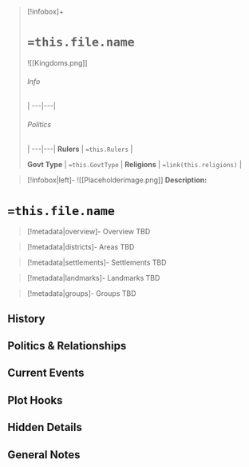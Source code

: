
> [!infobox]+
> # `=this.file.name`
> 
> ![[Kingdoms.png]]
> ###### Info
>  |
> ---|---|
> 
> ###### Politics
>  |
> ---|---|
> **Rulers** | `=this.Rulers` |
> 
> **Govt Type** | `=this.GovtType` |
> **Religions** | `=link(this.religions)` |

> [!infobox|left]- 
> ![[Placeholderimage.png]]
> **Description:** 

# **`=this.file.name`**
> [!metadata|overview]- Overview
TBD


> [!metadata|districts]- Areas
TBD

> [!metadata|settlements]- Settlements
> TBD


> [!metadata|landmarks]- Landmarks
> TBD


> [!metadata|groups]- Groups
> TBD


## History


## Politics & Relationships


## Current Events


## Plot Hooks


## Hidden Details


## General Notes

